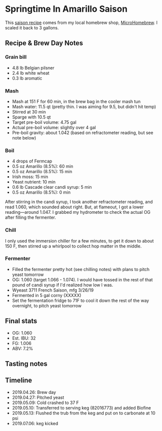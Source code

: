# Springtime In Amarillo Saison
This [saison recipe](Recipe.png) comes from my local homebrew shop, [MicroHomebrew](https://www.microhomebrew.com/). I scaled it back to 3 gallons.

## Recipe & Brew Day Notes
### Grain bill
- 4.8 lb Belgian pilsner
- 2.4 lb white wheat
- 0.3 lb aromatic

### Mash
- Mash at 151 F for 60 min, in the brew bag in the cooler mash tun
- Mash water: 11.5 qt (pretty thin. I was aiming for 9.5, but didn't hit temp)
- Stirred at 30 min
- Sparge with 10.5 qt
- Target pre-boil volume: 4.75 gal
- Actual pre-boil volume: slightly over 4 gal
- Pre-boil gravity: about 1.042 (based on refractometer reading, but see note below)

### Boil
- 4 drops of Fermcap
- 0.5 oz Amarillo (8.5%): 60 min
- 0.5 oz Amarillo (8.5%): 15 min
- Irish moss: 15 min
- Yeast nutrient: 10 min
- 0.6 lb Cascade clear candi syrup: 5 min
- 0.5 oz Amarillo (8.5%): 0 min

After stirring in the candi syrup, I took another refractometer reading, and read 1.060, which sounded about right. But, at flameout, I got a lower reading—around 1.047. I grabbed my hydrometer to check the actual OG after filling the fermenter.

### Chill
I only used the immersion chiller for a few minutes, to get it down to about 150 F, then stirred up a whirlpool to collect hop matter in the middle.

### Fermenter
- Filled the fermenter pretty hot (see chilling notes) with plans to pitch yeast tomorrow
- OG: 1.060 (target 1.066 - 1.074). I would have tossed in the rest of that pound of candi syrup if I'd realized how low I was.
- Wyeast 3711 French Saison, mfg 3/26/19
- Fermented in 5 gal corny (XXXXX)
- Set the fermentation fridge to 71F to cool it down the rest of the way overnight, to pitch yeast tomorrow

## Final stats
- OG: 1.060
- Est. IBU: 32
- FG: 1.006
- ABV: 7.2%

## Tasting notes

## Timeline
- 2019.04.26: Brew day
- 2019.04.27: Pitched yeast
- 2019.05.09: Cold crashed to 37 F
- 2019.05.10: Transferred to serving keg (82016773) and added Biofine
- 2019.05.13: Flushed the trub from the keg and put on to carbonate at 10 psi
- 2019.07.06: keg kicked